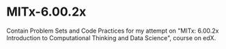 # MITx-6.00.2x
Contain Problem Sets and Code Practices for my attempt on "MITx: 6.00.2x Introduction to Computational Thinking and Data Science", course on edX.
